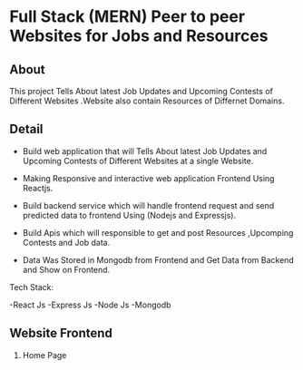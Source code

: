 # Full Stack (MERN) Peer to peer Websites for Jobs and Resources

## About
This project Tells About latest Job Updates and Upcoming Contests of Different Websites .Website also contain Resources of Differnet Domains.

## Detail
- Build web application that will Tells About latest Job Updates and Upcoming Contests of Different Websites at a single Website.

- Making Responsive and interactive web application Frontend Using Reactjs.

- Build backend service which will handle frontend request and send predicted data to frontend Using (Nodejs and Expressjs).

- Build Apis which will responsible to get and post Resources ,Upcomping Contests and Job data. 

- Data Was Stored in Mongodb from Frontend and Get Data from Backend and Show on Frontend.



Tech Stack:

-React Js
-Express Js
-Node Js
-Mongodb


## Website Frontend
1. Home Page
